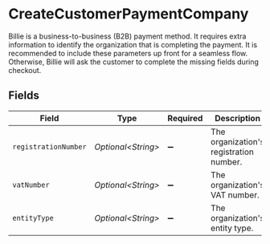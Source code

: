 # CreateCustomerPaymentCompany

Billie is a business-to-business (B2B) payment method. It requires extra information to identify the organization
that is completing the payment. It is recommended to include these parameters up front for a seamless flow.
Otherwise, Billie will ask the customer to complete the missing fields during checkout.


## Fields

| Field                                   | Type                                    | Required                                | Description                             | Example                                 |
| --------------------------------------- | --------------------------------------- | --------------------------------------- | --------------------------------------- | --------------------------------------- |
| `registrationNumber`                    | *Optional\<String>*                     | :heavy_minus_sign:                      | The organization's registration number. | 12345678                                |
| `vatNumber`                             | *Optional\<String>*                     | :heavy_minus_sign:                      | The organization's VAT number.          | NL123456789B01                          |
| `entityType`                            | *Optional\<String>*                     | :heavy_minus_sign:                      | The organization's entity type.         | ...                                     |